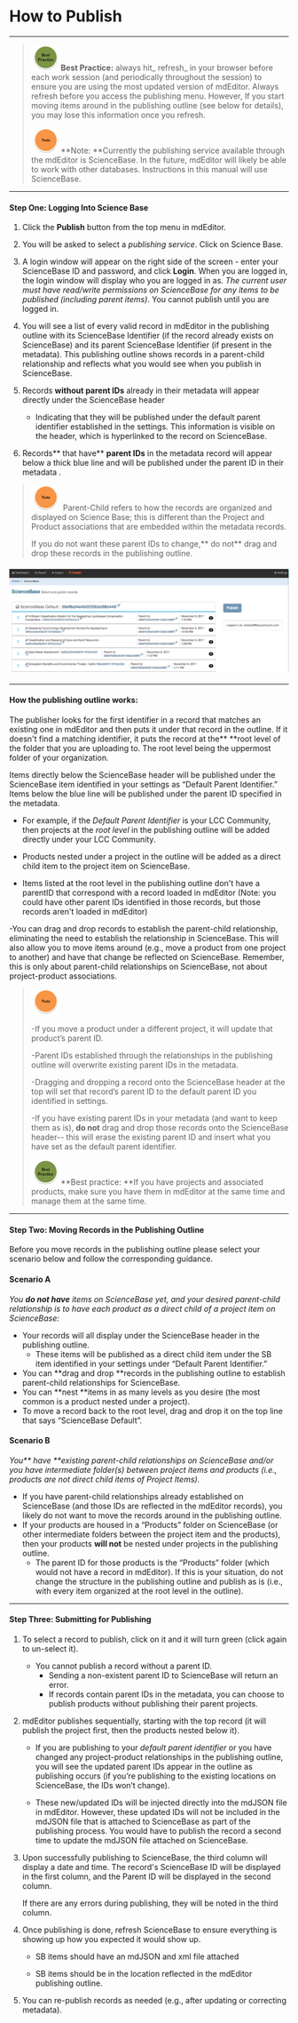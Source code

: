 # How to Publish

---

> ![](/assets/best_practice_small.png)**Best Practice:** always hit_ refresh_ in your browser before each work session \(and periodically throughout the session\) to ensure you are using the most updated version of mdEditor. Always refresh before you access the publishing menu. However, If you start moving items around in the publishing outline \(see below for details\), you may lose this information once you refresh.
>
> ![](/assets/note_small.png)**Note: **Currently the  publishing service available through the mdEditor is ScienceBase. In the future, mdEditor will likely be able to work with other databases. Instructions in this manual will use ScienceBase.

---

#### Step One: Logging Into Science Base

1. Click the **Publish** button from the top menu in mdEditor.
2. You will be asked to select a _publishing service_. Click on Science Base.
3. A login window will appear on the right side of the screen - enter your ScienceBase ID and password, and click **Login**. When you are logged in, the login window will display who you are logged in as. _The current user must have read/write permissions on ScienceBase for any items to be published \(including parent items\)_. You cannot publish until you are logged in.
4. You will see a list of every valid record in mdEditor in the publishing outline with its ScienceBase Identifier \(if the record already exists on ScienceBase\) and its parent ScienceBase Identifier \(if present in the metadata\). This publishing outline shows records in a parent-child relationship and reflects what you would see when you publish in ScienceBase.
5. Records **without parent IDs** already in their metadata will appear directly under the ScienceBase header

   * Indicating that they will be published under the default parent identifier established in the settings. This information is visible on the header, which is hyperlinked to the record on ScienceBase. 

6. Records** that have** **parent IDs** in the metadata record will appear below a thick blue line and will be published under the parent ID in their metadata .

> ![](/assets/note_small.png) Parent-Child refers to how the records are organized and displayed on Science Base; this is different than the Project and Product associations that are embedded within the metadata records.
>
> If you do not want these parent IDs to change,** do not** drag and drop these records in the publishing outline.

#### ![](/assets/publish_screenshot_2.png)

---

#### **How the publishing outline works:**

The publisher looks for the first identifier in a record that matches an existing one in mdEditor and then puts it under that record in the outline. If it doesn't find a matching identifier, it puts the record at the** **root level of the folder that you are uploading to. The root level being the uppermost folder of your organization.

Items directly below the ScienceBase header will be published under the ScienceBase item identified in your settings as “Default Parent Identifier.” Items below the blue line will be published under the parent ID specified in the metadata.

* For example, if the _Default Parent Identifier_ is your LCC Community, then projects at the _root level_ in the publishing outline will be added directly under your LCC Community.

* Products nested under a project in the outline will be added as a direct child item to the project item on ScienceBase.

* Items listed at the root level in the publishing outline don't have a parentID that correspond with a record loaded in mdEditor \(Note: you could have other parent IDs identified in those records, but those records aren't loaded in mdEditor\)

-You can drag and drop records to establish the parent-child relationship, eliminating the need to establish the relationship in ScienceBase. This will also allow you to move items around \(e.g., move a product from one project to another\) and have that change be reflected on ScienceBase. Remember, this is only about parent-child relationships on ScienceBase, not about project-product associations.

> ![](/assets/note_small.png)
>
> -If you move a product under a different project, it will update that product’s parent ID.
>
> -Parent IDs established through the relationships in the publishing outline will overwrite existing parent IDs in the metadata.
>
> -Dragging and dropping a record onto the ScienceBase header at the top will set that record’s parent ID to the default parent ID you identified in settings.
>
> -If you have existing parent IDs in your metadata \(and want to keep them as is\), **do not** drag and drop those records onto the ScienceBase header-- this will erase the existing parent ID and insert what you have set as the default parent identifier.
>
> ![](/assets/best_practice_small.png)**Best practice: **If you have projects and associated products, make sure you have them in mdEditor at the same time and manage them at the same time.

---

#### Step Two: Moving Records in the Publishing Outline

Before you move records in the publishing outline please select your scenario below and follow the corresponding guidance.

#### Scenario A

_You **do not have** items on ScienceBase yet, and your desired parent-child relationship is to have each product as a direct child of a project item on ScienceBase:_

* Your records will all display under the ScienceBase header in the publishing outline. 
  * These items will be published as a direct child item under the SB item identified in your settings under “Default Parent Identifier.”
* You can **drag and drop **records in the publishing outline to establish parent-child relationships for ScienceBase.
* You can **nest **items in as many levels as you desire \(the most common is a product nested under a project\).
* To move a record back to the root level, drag and drop it on the top line that says “ScienceBase Default”.

#### **Scenario B**

_You** have **existing parent-child relationships on ScienceBase and/or you have intermediate folder\(s\) between project items and products \(i.e., products are not direct child items of Project Items\)._

* If you have parent-child relationships already established on ScienceBase \(and those IDs are reflected in the mdEditor records\), you likely do not want to move the records around in the publishing outline.
* If your products are housed in a “Products” folder on ScienceBase \(or other intermediate folders between the project item and the products\), then your products **will not** be nested under projects in the publishing outline. 
  * The parent ID for those products is the “Products” folder \(which would not have a record in mdEditor\). If this is your situation, do not change  the structure in the publishing outline and publish as is \(i.e., with every item organized at the root level in the outline\).

---

#### Step Three: Submitting for Publishing

1. To select a record to publish, click on it and it will turn green \(click again to un-select it\).

   * You cannot publish a record without a parent ID.
     * Sending a non-existent parent ID to ScienceBase will return an error.
     * If records contain parent IDs in the metadata, you can choose to publish products without publishing their parent projects.

2. mdEditor publishes sequentially, starting with the top record \(it will publish the project first, then the products nested below it\).

   * If you are publishing to your _default parent identifier_ or you have changed any project-product relationships in the publishing outline, you will see the updated parent IDs appear in the outline as publishing occurs \(if you’re publishing to the existing locations on ScienceBase, the IDs won’t change\).

   * These new/updated IDs will be injected directly into the mdJSON file in mdEditor. However, these updated IDs will not be included in the mdJSON file that is attached to ScienceBase as part of the publishing process. You would have to publish the record a second time to update the mdJSON file attached on ScienceBase.

3. Upon successfully publishing to ScienceBase, the third column will display a date and time. The record's ScienceBase ID will be displayed in the first column, and the Parent ID will be displayed in the second column.

   If there are any errors during publishing, they will be noted in the third column.

4. Once publishing is done, refresh ScienceBase to ensure everything is showing up how you expected it would show up.

   * SB items should have an mdJSON and xml file attached

   * SB items should be in the location reflected in the mdEditor publishing outline.

5. You can re-publish records as needed \(e.g., after updating or correcting metadata\).



